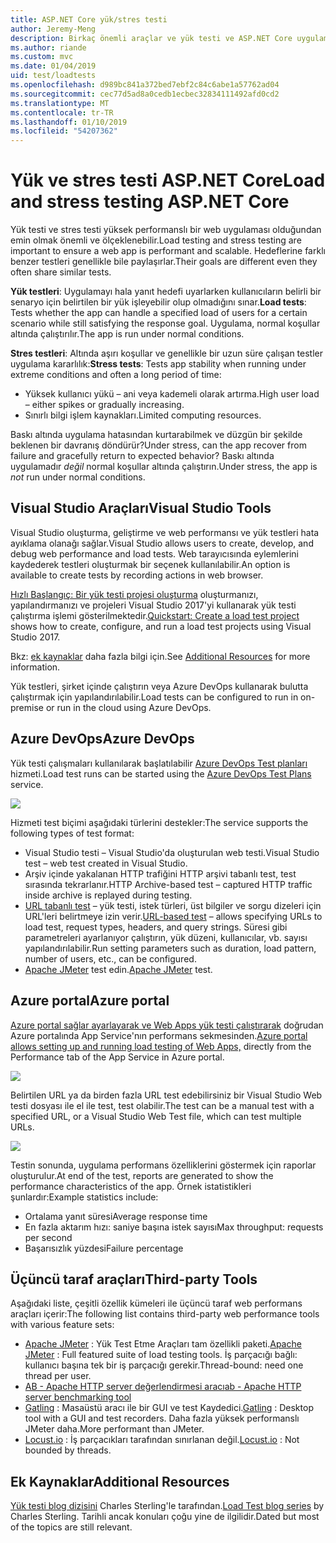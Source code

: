 ```yaml
---
title: ASP.NET Core yük/stres testi
author: Jeremy-Meng
description: Birkaç önemli araçlar ve yük testi ve ASP.NET Core uygulamalarını stres yaklaşımları açıklanmaktadır.
ms.author: riande
ms.custom: mvc
ms.date: 01/04/2019
uid: test/loadtests
ms.openlocfilehash: d989bc841a372bed7ebf2c84c6abe1a57762ad04
ms.sourcegitcommit: cec77d5ad8a0cedb1ecbec32834111492afd0cd2
ms.translationtype: MT
ms.contentlocale: tr-TR
ms.lasthandoff: 01/10/2019
ms.locfileid: "54207362"
---
```

# <a name="load-and-stress-testing-aspnet-core"></a><span data-ttu-id="6f182-103">Yük ve stres testi ASP.NET Core</span><span class="sxs-lookup"><span data-stu-id="6f182-103">Load and stress testing ASP.NET Core</span></span>

<span data-ttu-id="6f182-104">Yük testi ve stres testi yüksek performanslı bir web uygulaması olduğundan emin olmak önemli ve ölçeklenebilir.</span><span class="sxs-lookup"><span data-stu-id="6f182-104">Load testing and stress testing are important to ensure a web app is performant and scalable.</span></span> <span data-ttu-id="6f182-105">Hedeflerine farklı benzer testleri genellikle bile paylaşırlar.</span><span class="sxs-lookup"><span data-stu-id="6f182-105">Their goals are different even they often share similar tests.</span></span>

<span data-ttu-id="6f182-106">**Yük testleri**: Uygulamayı hala yanıt hedefi uyarlarken kullanıcıların belirli bir senaryo için belirtilen bir yük işleyebilir olup olmadığını sınar.</span><span class="sxs-lookup"><span data-stu-id="6f182-106">**Load tests**: Tests whether the app can handle a specified load of users for a certain scenario while still satisfying the response goal.</span></span> <span data-ttu-id="6f182-107">Uygulama, normal koşullar altında çalıştırılır.</span><span class="sxs-lookup"><span data-stu-id="6f182-107">The app is run under normal conditions.</span></span>

<span data-ttu-id="6f182-108">**Stres testleri**: Altında aşırı koşullar ve genellikle bir uzun süre çalışan testler uygulama kararlılık:</span><span class="sxs-lookup"><span data-stu-id="6f182-108">**Stress tests**: Tests app stability when running under extreme conditions and often a long period of time:</span></span>

* <span data-ttu-id="6f182-109">Yüksek kullanıcı yükü – ani veya kademeli olarak artırma.</span><span class="sxs-lookup"><span data-stu-id="6f182-109">High user load – either spikes or gradually increasing.</span></span>
* <span data-ttu-id="6f182-110">Sınırlı bilgi işlem kaynakları.</span><span class="sxs-lookup"><span data-stu-id="6f182-110">Limited computing resources.</span></span>  

<span data-ttu-id="6f182-111">Baskı altında uygulama hatasından kurtarabilmek ve düzgün bir şekilde beklenen bir davranış döndürür?</span><span class="sxs-lookup"><span data-stu-id="6f182-111">Under stress, can the app recover from failure and gracefully return to expected behavior?</span></span> <span data-ttu-id="6f182-112">Baskı altında uygulamadır *değil* normal koşullar altında çalıştırın.</span><span class="sxs-lookup"><span data-stu-id="6f182-112">Under stress, the app is *not* run under normal conditions.</span></span>

## <a name="visual-studio-tools"></a><span data-ttu-id="6f182-113">Visual Studio Araçları</span><span class="sxs-lookup"><span data-stu-id="6f182-113">Visual Studio Tools</span></span>

<span data-ttu-id="6f182-114">Visual Studio oluşturma, geliştirme ve web performansı ve yük testleri hata ayıklama olanağı sağlar.</span><span class="sxs-lookup"><span data-stu-id="6f182-114">Visual Studio allows users to create, develop, and debug web performance and load tests.</span></span> <span data-ttu-id="6f182-115">Web tarayıcısında eylemlerini kaydederek testleri oluşturmak bir seçenek kullanılabilir.</span><span class="sxs-lookup"><span data-stu-id="6f182-115">An option is available to create tests by recording actions in web browser.</span></span>

<span data-ttu-id="6f182-116">[Hızlı Başlangıç: Bir yük testi projesi oluşturma](/visualstudio/test/quickstart-create-a-load-test-project?view=vs-2017) oluşturmanızı, yapılandırmanızı ve projeleri Visual Studio 2017'yi kullanarak yük testi çalıştırma işlemi gösterilmektedir.</span><span class="sxs-lookup"><span data-stu-id="6f182-116">[Quickstart: Create a load test project](/visualstudio/test/quickstart-create-a-load-test-project?view=vs-2017) shows how to create, configure, and run a load test projects using Visual Studio 2017.</span></span>

<span data-ttu-id="6f182-117">Bkz: [ek kaynaklar](#add) daha fazla bilgi için.</span><span class="sxs-lookup"><span data-stu-id="6f182-117">See [Additional Resources](#add) for more information.</span></span>

<span data-ttu-id="6f182-118">Yük testleri, şirket içinde çalıştırın veya Azure DevOps kullanarak bulutta çalıştırmak için yapılandırılabilir.</span><span class="sxs-lookup"><span data-stu-id="6f182-118">Load tests can be configured to run in on-premise or run in the cloud using Azure DevOps.</span></span>

## <a name="azure-devops"></a><span data-ttu-id="6f182-119">Azure DevOps</span><span class="sxs-lookup"><span data-stu-id="6f182-119">Azure DevOps</span></span>

<span data-ttu-id="6f182-120">Yük testi çalışmaları kullanılarak başlatılabilir [Azure DevOps Test planları](/azure/devops/test/load-test/index?view=vsts) hizmeti.</span><span class="sxs-lookup"><span data-stu-id="6f182-120">Load test runs can be started using the [Azure DevOps Test Plans](/azure/devops/test/load-test/index?view=vsts) service.</span></span>

![](./load-tests/_static/azure-devops-load-test.png)

<span data-ttu-id="6f182-121">Hizmeti test biçimi aşağıdaki türlerini destekler:</span><span class="sxs-lookup"><span data-stu-id="6f182-121">The service supports the following types of test format:</span></span>

- <span data-ttu-id="6f182-122">Visual Studio testi – Visual Studio'da oluşturulan web testi.</span><span class="sxs-lookup"><span data-stu-id="6f182-122">Visual Studio test – web test created in Visual Studio.</span></span>
- <span data-ttu-id="6f182-123">Arşiv içinde yakalanan HTTP trafiğini HTTP arşivi tabanlı test, test sırasında tekrarlanır.</span><span class="sxs-lookup"><span data-stu-id="6f182-123">HTTP Archive-based test – captured HTTP traffic inside archive is replayed during testing.</span></span>
- <span data-ttu-id="6f182-124">[URL tabanlı test](/azure/devops/test/load-test/get-started-simple-cloud-load-test?view=vsts) – yük testi, istek türleri, üst bilgiler ve sorgu dizeleri için URL'leri belirtmeye izin verir.</span><span class="sxs-lookup"><span data-stu-id="6f182-124">[URL-based test](/azure/devops/test/load-test/get-started-simple-cloud-load-test?view=vsts) – allows specifying URLs to load test, request types, headers, and query strings.</span></span> <span data-ttu-id="6f182-125">Süresi gibi parametreleri ayarlanıyor çalıştırın, yük düzeni, kullanıcılar, vb. sayısı yapılandırılabilir.</span><span class="sxs-lookup"><span data-stu-id="6f182-125">Run setting parameters such as duration, load pattern, number of users, etc., can be configured.</span></span>
- <span data-ttu-id="6f182-126">[Apache JMeter](https://jmeter.apache.org/) test edin.</span><span class="sxs-lookup"><span data-stu-id="6f182-126">[Apache JMeter](https://jmeter.apache.org/) test.</span></span>

## <a name="azure-portal"></a><span data-ttu-id="6f182-127">Azure portal</span><span class="sxs-lookup"><span data-stu-id="6f182-127">Azure portal</span></span>

<span data-ttu-id="6f182-128">[Azure portal sağlar ayarlayarak ve Web Apps yük testi çalıştırarak](/azure/devops/test/load-test/app-service-web-app-performance-test?view=vsts) doğrudan Azure portalında App Service'nın performans sekmesinden.</span><span class="sxs-lookup"><span data-stu-id="6f182-128">[Azure portal allows setting up and running load testing of Web Apps,](/azure/devops/test/load-test/app-service-web-app-performance-test?view=vsts) directly from the Performance tab of the App Service in Azure portal.</span></span>

![](./load-tests/_static/azure-appservice-perf-test.png)

<span data-ttu-id="6f182-129">Belirtilen URL ya da birden fazla URL test edebilirsiniz bir Visual Studio Web testi dosyası ile el ile test, test olabilir.</span><span class="sxs-lookup"><span data-stu-id="6f182-129">The test can be a manual test with a specified URL, or a Visual Studio Web Test file, which can test multiple URLs.</span></span>

![](./load-tests/_static/azure-appservice-perf-test-config.png)

<span data-ttu-id="6f182-130">Testin sonunda, uygulama performans özelliklerini göstermek için raporlar oluşturulur.</span><span class="sxs-lookup"><span data-stu-id="6f182-130">At end of the test, reports are generated to show the performance characteristics of the app.</span></span> <span data-ttu-id="6f182-131">Örnek istatistikleri şunlardır:</span><span class="sxs-lookup"><span data-stu-id="6f182-131">Example statistics include:</span></span>

- <span data-ttu-id="6f182-132">Ortalama yanıt süresi</span><span class="sxs-lookup"><span data-stu-id="6f182-132">Average response time</span></span>
- <span data-ttu-id="6f182-133">En fazla aktarım hızı: saniye başına istek sayısı</span><span class="sxs-lookup"><span data-stu-id="6f182-133">Max throughput: requests per second</span></span>
- <span data-ttu-id="6f182-134">Başarısızlık yüzdesi</span><span class="sxs-lookup"><span data-stu-id="6f182-134">Failure percentage</span></span>

## <a name="third-party-tools"></a><span data-ttu-id="6f182-135">Üçüncü taraf araçları</span><span class="sxs-lookup"><span data-stu-id="6f182-135">Third-party Tools</span></span>

<span data-ttu-id="6f182-136">Aşağıdaki liste, çeşitli özellik kümeleri ile üçüncü taraf web performans araçları içerir:</span><span class="sxs-lookup"><span data-stu-id="6f182-136">The following list contains third-party web performance tools with various feature sets:</span></span>

- <span data-ttu-id="6f182-137">[Apache JMeter](https://jmeter.apache.org/) : Yük Test Etme Araçları tam özellikli paketi.</span><span class="sxs-lookup"><span data-stu-id="6f182-137">[Apache JMeter](https://jmeter.apache.org/) : Full featured suite of load testing tools.</span></span> <span data-ttu-id="6f182-138">İş parçacığı bağlı: kullanıcı başına tek bir iş parçacığı gerekir.</span><span class="sxs-lookup"><span data-stu-id="6f182-138">Thread-bound: need one thread per user.</span></span>
- [<span data-ttu-id="6f182-139">AB - Apache HTTP server değerlendirmesi aracı</span><span class="sxs-lookup"><span data-stu-id="6f182-139">ab - Apache HTTP server benchmarking tool</span></span>](https://httpd.apache.org/docs/2.4/programs/ab.html)
- <span data-ttu-id="6f182-140">[Gatling](https://gatling.io/) : Masaüstü aracı ile bir GUI ve test Kaydedici.</span><span class="sxs-lookup"><span data-stu-id="6f182-140">[Gatling](https://gatling.io/) : Desktop tool with a GUI and test recorders.</span></span> <span data-ttu-id="6f182-141">Daha fazla yüksek performanslı JMeter daha.</span><span class="sxs-lookup"><span data-stu-id="6f182-141">More performant than JMeter.</span></span>
- <span data-ttu-id="6f182-142">[Locust.io](https://locust.io/) : İş parçacıkları tarafından sınırlanan değil.</span><span class="sxs-lookup"><span data-stu-id="6f182-142">[Locust.io](https://locust.io/) : Not bounded by threads.</span></span>

<a name="add"></a>
## <a name="additional-resources"></a><span data-ttu-id="6f182-143">Ek Kaynaklar</span><span class="sxs-lookup"><span data-stu-id="6f182-143">Additional Resources</span></span>

<span data-ttu-id="6f182-144">[Yük testi blog dizisini](https://blogs.msdn.microsoft.com/charles_sterling/2015/06/01/load-test-series-part-i-creating-web-performance-tests-for-a-load-test/) Charles Sterling'le tarafından.</span><span class="sxs-lookup"><span data-stu-id="6f182-144">[Load Test blog series](https://blogs.msdn.microsoft.com/charles_sterling/2015/06/01/load-test-series-part-i-creating-web-performance-tests-for-a-load-test/) by Charles Sterling.</span></span> <span data-ttu-id="6f182-145">Tarihli ancak konuları çoğu yine de ilgilidir.</span><span class="sxs-lookup"><span data-stu-id="6f182-145">Dated but most of the topics are still relevant.</span></span>
